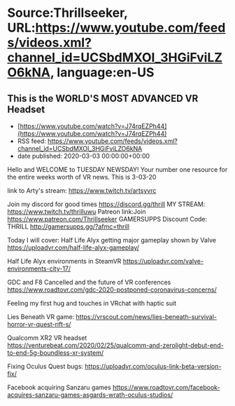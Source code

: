 # Source:Thrillseeker, URL:https://www.youtube.com/feeds/videos.xml?channel_id=UCSbdMXOI_3HGiFviLZO6kNA, language:en-US

## This is the WORLD'S MOST ADVANCED VR Headset
 - [https://www.youtube.com/watch?v=J74rqEZPh44](https://www.youtube.com/watch?v=J74rqEZPh44)
 - RSS feed: https://www.youtube.com/feeds/videos.xml?channel_id=UCSbdMXOI_3HGiFviLZO6kNA
 - date published: 2020-03-03 00:00:00+00:00

Hello and WELCOME to TUESDAY NEWSDAY! Your number one resource for the entire weeks worth of VR news. 
This is 3-03-20

link to Arty's stream:
https://www.twitch.tv/artsyvrc

Join my discord for good times
https://discord.gg/thrill
MY STREAM: 
https://www.twitch.tv/thrilluwu
Patreon link:Join
https://www.patreon.com/Thrillseeker
GAMERSUPPS Discount Code: THRILL
http://gamersupps.gg/?afmc=thrill

Today I will cover: 
Half Life Alyx getting major gameplay shown by Valve
https://uploadvr.com/half-life-alyx-gameplay/

Half Life Alyx environments in SteamVR
https://uploadvr.com/valve-environments-city-17/

GDC and F8 Cancelled and the future of VR conferences
https://www.roadtovr.com/gdc-2020-postponed-coronavirus-concerns/

Feeling my first hug and touches in VRchat with haptic suit

Lies Beneath VR game:
https://vrscout.com/news/lies-beneath-survival-horror-vr-quest-rift-s/

Qualcomm XR2 VR headset
https://venturebeat.com/2020/02/25/qualcomm-and-zerolight-debut-end-to-end-5g-boundless-xr-system/

Fixing Oculus Quest bugs:
https://uploadvr.com/oculus-link-beta-version-fix/

Facebook acquiring Sanzaru games
https://www.roadtovr.com/facebook-acquires-sanzaru-games-asgards-wrath-oculus-studios/

